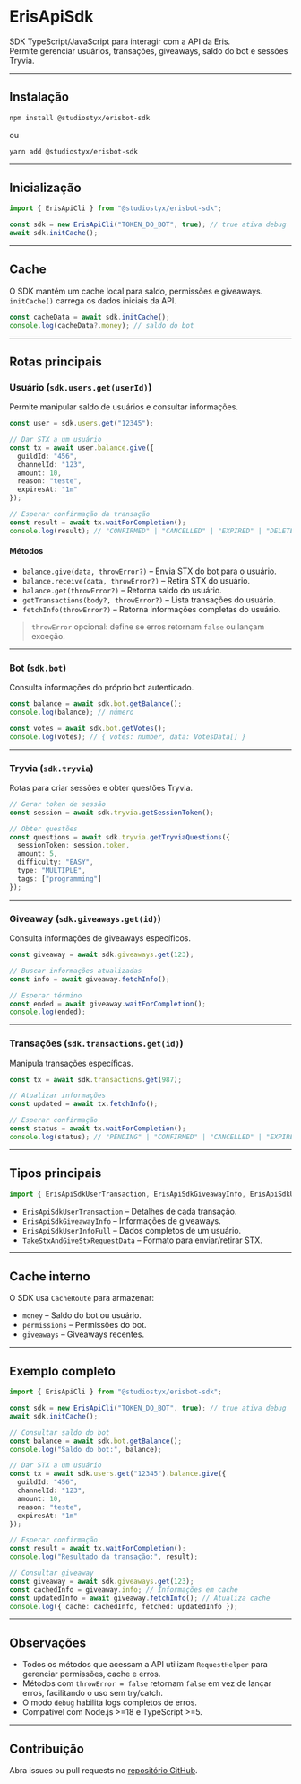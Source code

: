 # ErisApiSdk

SDK TypeScript/JavaScript para interagir com a API da Eris.  
Permite gerenciar usuários, transações, giveaways, saldo do bot e sessões Tryvia.

---

## Instalação

```bash
npm install @studiostyx/erisbot-sdk
```

ou

```bash
yarn add @studiostyx/erisbot-sdk
```

---

## Inicialização

```ts
import { ErisApiCli } from "@studiostyx/erisbot-sdk";

const sdk = new ErisApiCli("TOKEN_DO_BOT", true); // true ativa debug
await sdk.initCache();
```

---

## Cache

O SDK mantém um cache local para saldo, permissões e giveaways.  
`initCache()` carrega os dados iniciais da API.

```ts
const cacheData = await sdk.initCache();
console.log(cacheData?.money); // saldo do bot
```

---

## Rotas principais

### Usuário (`sdk.users.get(userId)`)

Permite manipular saldo de usuários e consultar informações.

```ts
const user = sdk.users.get("12345");

// Dar STX a um usuário
const tx = await user.balance.give({
  guildId: "456",
  channelId: "123",
  amount: 10,
  reason: "teste",
  expiresAt: "1m"
});

// Esperar confirmação da transação
const result = await tx.waitForCompletion();
console.log(result); // "CONFIRMED" | "CANCELLED" | "EXPIRED" | "DELETED"
```

#### Métodos

* `balance.give(data, throwError?)` – Envia STX do bot para o usuário.
* `balance.receive(data, throwError?)` – Retira STX do usuário.
* `balance.get(throwError?)` – Retorna saldo do usuário.
* `getTransactions(body?, throwError?)` – Lista transações do usuário.
* `fetchInfo(throwError?)` – Retorna informações completas do usuário.

> `throwError` opcional: define se erros retornam `false` ou lançam exceção.

---

### Bot (`sdk.bot`)

Consulta informações do próprio bot autenticado.

```ts
const balance = await sdk.bot.getBalance();
console.log(balance); // número

const votes = await sdk.bot.getVotes();
console.log(votes); // { votes: number, data: VotesData[] }
```

---

### Tryvia (`sdk.tryvia`)

Rotas para criar sessões e obter questões Tryvia.

```ts
// Gerar token de sessão
const session = await sdk.tryvia.getSessionToken();

// Obter questões
const questions = await sdk.tryvia.getTryviaQuestions({
  sessionToken: session.token,
  amount: 5,
  difficulty: "EASY",
  type: "MULTIPLE",
  tags: ["programming"]
});
```

---

### Giveaway (`sdk.giveaways.get(id)`)

Consulta informações de giveaways específicos.

```ts
const giveaway = await sdk.giveaways.get(123);

// Buscar informações atualizadas
const info = await giveaway.fetchInfo();

// Esperar término
const ended = await giveaway.waitForCompletion();
console.log(ended);
```

---

### Transações (`sdk.transactions.get(id)`)

Manipula transações específicas.

```ts
const tx = await sdk.transactions.get(987);

// Atualizar informações
const updated = await tx.fetchInfo();

// Esperar confirmação
const status = await tx.waitForCompletion();
console.log(status); // "PENDING" | "CONFIRMED" | "CANCELLED" | "EXPIRED" | "DELETED"
```

---

## Tipos principais

```ts
import { ErisApiSdkUserTransaction, ErisApiSdkGiveawayInfo, ErisApiSdkUserInfoFull } from "@studiostyx/erisbot-sdk";
```

* `ErisApiSdkUserTransaction` – Detalhes de cada transação.
* `ErisApiSdkGiveawayInfo` – Informações de giveaways.
* `ErisApiSdkUserInfoFull` – Dados completos de um usuário.
* `TakeStxAndGiveStxRequestData` – Formato para enviar/retirar STX.

---

## Cache interno

O SDK usa `CacheRoute` para armazenar:

* `money` – Saldo do bot ou usuário.
* `permissions` – Permissões do bot.
* `giveaways` – Giveaways recentes.

---

## Exemplo completo

```ts
import { ErisApiCli } from "@studiostyx/erisbot-sdk";

const sdk = new ErisApiCli("TOKEN_DO_BOT", true); // true ativa debug
await sdk.initCache();

// Consultar saldo do bot
const balance = await sdk.bot.getBalance();
console.log("Saldo do bot:", balance);

// Dar STX a um usuário
const tx = await sdk.users.get("12345").balance.give({
  guildId: "456",
  channelId: "123",
  amount: 10,
  reason: "teste",
  expiresAt: "1m"
});

// Esperar confirmação
const result = await tx.waitForCompletion();
console.log("Resultado da transação:", result);

// Consultar giveaway
const giveaway = await sdk.giveaways.get(123);
const cachedInfo = giveaway.info; // Informações em cache
const updatedInfo = await giveaway.fetchInfo(); // Atualiza cache
console.log({ cache: cachedInfo, fetched: updatedInfo });
```

---

## Observações

* Todos os métodos que acessam a API utilizam `RequestHelper` para gerenciar permissões, cache e erros.
* Métodos com `throwError = false` retornam `false` em vez de lançar erros, facilitando o uso sem try/catch.
* O modo `debug` habilita logs completos de erros.
* Compatível com Node.js >=18 e TypeScript >=5.

---

## Contribuição

Abra issues ou pull requests no [repositório GitHub](https://github.com/studiostyx/erisbot-sdk).
